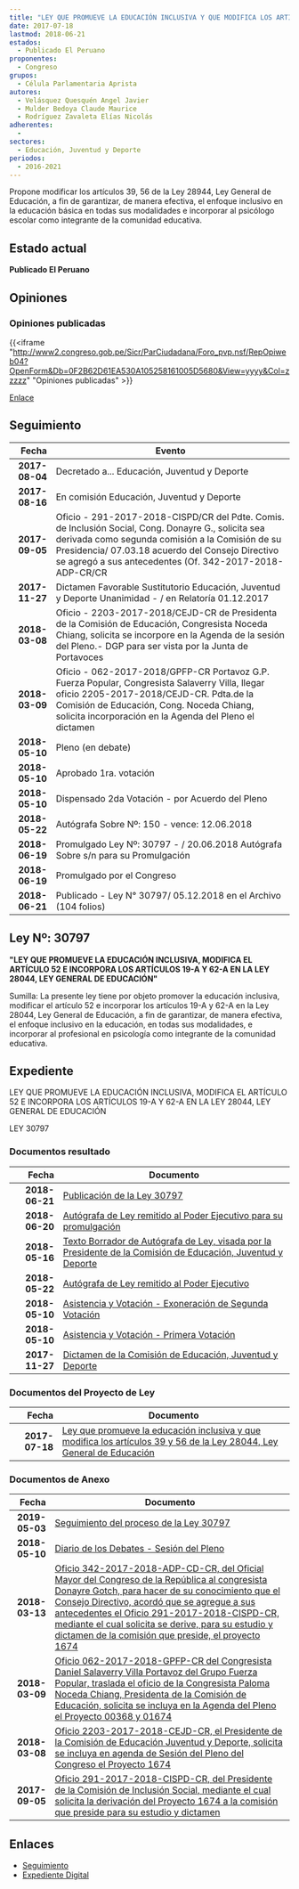 ```yaml
---
title: "LEY QUE PROMUEVE LA EDUCACIÓN INCLUSIVA Y QUE MODIFICA LOS ARTÍCULOS 39 Y 56 DE LA LEY 28044, LEY GENERAL DE EDUCACIÓN"
date: 2017-07-18
lastmod: 2018-06-21
estados: 
  - Publicado El Peruano
proponentes: 
  - Congreso
grupos: 
  - Célula Parlamentaria Aprista
autores: 
  - Velásquez Quesquén Angel Javier
  - Mulder Bedoya Claude Maurice
  - Rodríguez Zavaleta Elías Nicolás
adherentes: 
  - 
sectores: 
  - Educación, Juventud y Deporte
periodos: 
  - 2016-2021
---
```


Propone modificar los artículos 39, 56 de la Ley 28944, Ley General de Educación, a fin de garantizar, de manera efectiva, el enfoque inclusivo en la educación básica en todas sus modalidades e incorporar al psicólogo escolar como integrante de la comunidad educativa.


## Estado actual

**Publicado El Peruano**

## Opiniones

### Opiniones publicadas

{{<iframe "http://www2.congreso.gob.pe/Sicr/ParCiudadana/Foro_pvp.nsf/RepOpiweb04?OpenForm&Db=0F2B62D61EA530A105258161005D5680&View=yyyy&Col=zzzzz" "Opiniones publicadas" >}}

[Enlace](http://www2.congreso.gob.pe/Sicr/ParCiudadana/Foro_pvp.nsf/RepOpiweb04?OpenForm&Db=0F2B62D61EA530A105258161005D5680&View=yyyy&Col=zzzzz)

## Seguimiento

| Fecha | Evento |
|------:|--------|
| **2017-08-04** | Decretado a... Educación, Juventud y Deporte|
| **2017-08-16** | En comisión Educación, Juventud y Deporte|
| **2017-09-05** | Oficio - 291-2017-2018-CISPD/CR del Pdte. Comis. de Inclusión Social, Cong. Donayre G., solicita sea derivada como segunda comisión a la Comisión de su Presidencia/ 07.03.18 acuerdo del Consejo Directivo se agregó a sus antecedentes (Of. 342-2017-2018-ADP-CR/CR|
| **2017-11-27** | Dictamen Favorable Sustitutorio Educación, Juventud y Deporte Unanimidad - / en Relatoría 01.12.2017|
| **2018-03-08** | Oficio - 2203-2017-2018/CEJD-CR de Presidenta de la Comisión de Educación, Congresista Noceda Chiang, solicita se incorpore en la Agenda de la sesión del Pleno.- DGP para ser vista por la Junta de Portavoces|
| **2018-03-09** | Oficio - 062-2017-2018/GPFP-CR Portavoz G.P. Fuerza Popular, Congresista Salaverry Villa, llegar oficio 2205-2017-2018/CEJD-CR. Pdta.de la Comisión de Educación, Cong. Noceda Chiang, solicita incorporación en la Agenda del Pleno el dictamen|
| **2018-05-10** | Pleno (en debate)|
| **2018-05-10** | Aprobado 1ra. votación|
| **2018-05-10** | Dispensado 2da Votación - por Acuerdo del Pleno|
| **2018-05-22** | Autógrafa Sobre Nº: 150 - vence: 12.06.2018|
| **2018-06-19** | Promulgado Ley Nº: 30797 - / 20.06.2018 Autógrafa Sobre s/n para su Promulgación|
| **2018-06-19** | Promulgado por el Congreso|
| **2018-06-21** | Publicado - Ley N° 30797/ 05.12.2018 en el Archivo (104 folios)|

## Ley Nº: 30797

**"LEY QUE PROMUEVE LA EDUCACIÓN INCLUSIVA, MODIFICA EL ARTÍCULO 52 E INCORPORA LOS ARTÍCULOS 19-A Y 62-A EN LA LEY 28044, LEY GENERAL DE EDUCACIÓN"**

Sumilla: La presente ley tiene por objeto promover la educación inclusiva, modificar el artículo 52 e incorporar los artículos 19-A y 62-A en la Ley 28044, Ley General de Educación, a fin de garantizar, de manera efectiva, el enfoque inclusivo en la educación, en todas sus modalidades, e incorporar al profesional en psicología como integrante de la comunidad educativa.


## Expediente

LEY QUE PROMUEVE LA EDUCACIÓN INCLUSIVA, MODIFICA EL ARTÍCULO 52 E INCORPORA LOS ARTÍCULOS 19-A Y 62-A EN LA LEY 28044, LEY GENERAL DE EDUCACIÓN

LEY 30797


### Documentos resultado

| Fecha | Documento |
|------:|--------|
| **2018-06-21** | [Publicación de la Ley 30797](http://www.leyes.congreso.gob.pe/Documentos/2016_2021/ADLP/Normas_Legales/30797-LEY.pdf) |
| **2018-06-20** | [Autógrafa de Ley remitido al Poder Ejecutivo para su promulgación](http://www.leyes.congreso.gob.pe/Documentos/2016_2021/ADLP/Texto_Aprobado/AU0167420180620.pdf) |
| **2018-05-16** | [Texto Borrador de Autógrafa de Ley, visada por la Presidente de la Comisión de Educación, Juventud y Deporte](http://www.leyes.congreso.gob.pe/Documentos/2016_2021/Texto_Borrador_de_Autografa/BAU01674_20180516.pdf) |
| **2018-05-22** | [Autógrafa de Ley remitido al Poder Ejecutivo](http://www.leyes.congreso.gob.pe/Documentos/2016_2021/Autografas/Ley_y_de_Resolucion_Legislativa/AU0167420180522.pdf) |
| **2018-05-10** | [Asistencia y Votación - Exoneración de Segunda Votación](http://www.leyes.congreso.gob.pe/Documentos/2016_2021/Asistencia_y_Votacion/Proyectos_de_Ley/AV01674_20180510.pdf) |
| **2018-05-10** | [Asistencia y Votación - Primera Votación](http://www.leyes.congreso.gob.pe/Documentos/2016_2021/Asistencia_y_Votacion/Proyectos_de_Ley/Exoneracion_de_Segunda_Votacion/AVES01674_20180510.pdf) |
| **2017-11-27** | [Dictamen de la Comisión de Educación, Juventud y Deporte](http://www.leyes.congreso.gob.pe/Documentos/2016_2021/Dictamenes/Proyectos_de_Ley/01674DC10MAY_20171127.pdf) |

### Documentos del Proyecto de Ley

| Fecha | Documento |
|------:|--------|
| **2017-07-18** | [Ley que promueve la educación inclusiva y que modifica los artículos 39 y 56 de la Ley 28044, Ley General de Educación](http://www.leyes.congreso.gob.pe/Documentos/2016_2021/Proyectos_de_Ley_y_de_Resoluciones_Legislativas/PL0167420170718.pdf) |

### Documentos de Anexo

| Fecha | Documento |
|------:|--------|
| **2019-05-03** | [Seguimiento del proceso de la Ley 30797](http://www.leyes.congreso.gob.pe/Documentos/2016_2021/Seguimiento_de_Proyectos_de_Ley/01674PL_20190503.pdf) |
| **2018-05-10** | [Diario de los Debates - Sesión del Pleno](http://www.leyes.congreso.gob.pe/Documentos/2016_2021/ADLP/Diario_Debates/30797-TDD.pdf) |
| **2018-03-13** | [Oficio 342-2017-2018-ADP-CD-CR, del Oficial Mayor del Congreso de la República al congresista Donayre Gotch, para hacer de su conocimiento que el Consejo Directivo, acordó que se agregue a sus antecedentes el Oficio 291-2017-2018-CISPD-CR, mediante el cual solicita se derive, para su estudio y dictamen de la comisión que preside, el proyecto 1674](http://www.leyes.congreso.gob.pe/Documentos/2016_2021/Oficios/Oficialia_Mayor/OFICIO-342-2017-2018-ADP-CD-CR.pdf) |
| **2018-03-09** | [Oficio 062-2017-2018-GPFP-CR del Congresista Daniel Salaverry Villa Portavoz del Grupo Fuerza Popular, traslada el oficio de la Congresista Paloma Noceda Chiang, Presidenta de la Comisión de Educación, solicita se incluya en la Agenda del Pleno el Proyecto 00368 y 01674](http://www.leyes.congreso.gob.pe/Documentos/2016_2021/Oficios/Grupos_Parlamentarios/OFICIO-062-2017-2018-GPFP-CR..pdf) |
| **2018-03-08** | [Oficio 2203-2017-2018-CEJD-CR, el Presidente de la Comisión de Educación Juventud y Deporte, solicita se incluya en agenda de Sesión del Pleno del Congreso el Proyecto 1674](http://www.leyes.congreso.gob.pe/Documentos/2016_2021/Oficios/Comisiones_Ordinarias/OFICIO-2203-2017-2018-CEJD-CR.pdf) |
| **2017-09-05** | [Oficio 291-2017-2018-CISPD-CR, del Presidente de la Comisión de Inclusión Social, mediante el cual solicita la derivación del Proyecto 1674 a la comisión que preside para su estudio y dictamen](http://www.leyes.congreso.gob.pe/Documentos/2016_2021/Oficios/Comisiones_Ordinarias/OFICIO-291-2017-2018-CISPD-CR..pdf) |

## Enlaces 

- [Seguimiento](http://www2.congreso.gob.pe/Sicr/TraDocEstProc/CLProLey2016.nsf/f7fff46988ca05b1052578e100829cc7/2ce0230af78a569c05258161005d2d1c?OpenDocument)
- [Expediente Digital](http://www2.congreso.gob.pehttp://www2.congreso.gob.pe/Sicr/TraDocEstProc/CLProLey2016.nsf/f7fff46988ca05b1052578e100829cc7/2ce0230af78a569c05258161005d2d1c?OpenDocument&Click=05257FB7005EB655.eb71d0cf91d8294e05256cdf006b5706/$Body/0.1C6C)
